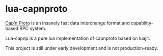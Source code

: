 lua-capnproto
=============

[Cap’n Proto](http://kentonv.github.io/capnproto/index.html) is an insanely fast data interchange format and capability-based RPC system.

Lua-capnp is a pure lua implementation of capnproto based on luajit.

This project is still under early development and is not production-ready.

